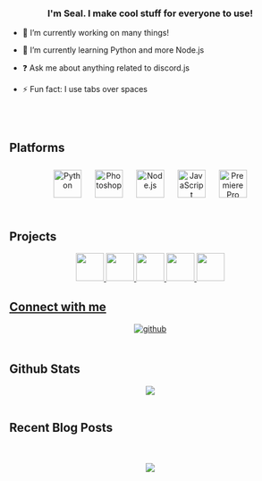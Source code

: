 ### <div align="center">I'm Seal. I make cool stuff for everyone to use!</div>  
  

- 🔭 I’m currently working on many things!  
  

- 🌱 I’m currently learning Python and more Node.js  
  

- ❓ Ask me about anything related to discord.js  
  

- ⚡ Fun fact: I use tabs over spaces  
  

<br/>  

<br>

## Platforms  
<div align="center">  
<img style="margin: 10px" src="https://profilinator.rishav.dev/skills-assets/python-original.svg" alt="Python" height="50" />  
<img style="margin: 10px" src="https://profilinator.rishav.dev/skills-assets/photoshop-plain.svg" alt="Photoshop" height="50" />  
<img style="margin: 10px" src="https://profilinator.rishav.dev/skills-assets/nodejs-original-wordmark.svg" alt="Node.js" height="50" />  
<img style="margin: 10px" src="https://profilinator.rishav.dev/skills-assets/javascript-original.svg" alt="JavaScript" height="50" />  
<img style="margin: 10px" src="https://profilinator.rishav.dev/skills-assets/adobepremierepro.png" alt="Premiere Pro" height="50" />  
</div>


<br/>  

## Projects
<div align="center"> 
<a href="https://ssseal-c.github.io/haza64-socials/" target="_blank" rel="noopener noreferrer">
<img src="https://static-cdn.jtvnw.net/jtv_user_pictures/735811f5-1a88-4640-8601-eec54dcff9cf-profile_image-600x600.png" width="50" height = "50" style="margin-bottom: 5px;" />
<a href="https://ssseal-c.github.io/influencer-po-boxes/" target="_blank" rel="noopener noreferrer">
<img src="https://ssseal-c.github.io/influencer-po-boxes/icons/android-chrome-512x512.png" width="50" height = "50" style="margin-bottom: 5px;" />
<a href="https://ssseal-c.github.io/slur-detect/" target="_blank" rel="noopener noreferrer">
<img src="https://i1.sndcdn.com/avatars-000655073348-xpew0x-original.jpg" width="50" height = "50" style="margin-bottom: 5px;" />
  <a href="https://ssseal-c.github.io/KHX/" target="_blank" rel="noopener noreferrer">
<img src="https://yt3.ggpht.com/-NBRv4hRMRqw/AAAAAAAAAAI/AAAAAAAAAAA/RHCM0uP8eEA/s0/photo.jpg=s0?imgmax=0" width="50" height = "50" style="margin-bottom: 5px;" />
    <a href="https://ssseal-c.github.io/discord-token-stealer/" target="_blank" rel="noopener noreferrer">
<img src="https://webcamstartup.com/wp-content/uploads/2018/04/discord-logo.jpg" width="50" height = "50" style="margin-bottom: 5px;" />
</div>
  
  
## Connect with me  
<div align="center">
<a href="https://github.com/SSSEAL-C" target="_blank" rel="noopener noreferrer">
<img src=https://img.shields.io/badge/github-%2324292e.svg?&style=for-the-badge&logo=github&logoColor=white alt=github style="margin-bottom: 5px;" />
</a>  
</div>  
  

<br/>  


## Github Stats  
<div align="center"><img src="https://github-readme-stats.vercel.app/api?username=SSSEAL-C&show_icons=true&count_private=true&hide_border=true&theme=midnight-purple" align="center" /></div>  

<br/>  


## Recent Blog Posts  
  

<br/>  

  

<br/>  

<div align="center">
<img src="https://komarev.com/ghpvc/?username=SSSEAL-C&&style=flat-square" align="center" />
</div>  
  

<br/>  


<br />

